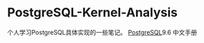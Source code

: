# PostgreSQL-Kernel-Analysis
个人学习PostgreSQL具体实现的一些笔记。
[PostgreSQL](http://www.postgres.cn/docs/9.6/index.html)9.6 中文手册
